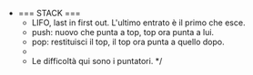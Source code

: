 * === STACK ===
     * LIFO, last in first out. L'ultimo entrato è il primo che esce.
     * push: nuovo che punta a top, top ora punta a lui.
     * pop: restituisci il top, il top ora punta a quello dopo.
     *
     * Le difficoltà qui sono i puntatori.
     */
